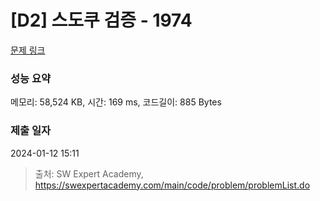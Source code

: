 # [D2] 스도쿠 검증 - 1974 

[문제 링크](https://swexpertacademy.com/main/code/problem/problemDetail.do?contestProbId=AV5Psz16AYEDFAUq) 

### 성능 요약

메모리: 58,524 KB, 시간: 169 ms, 코드길이: 885 Bytes

### 제출 일자

2024-01-12 15:11



> 출처: SW Expert Academy, https://swexpertacademy.com/main/code/problem/problemList.do
